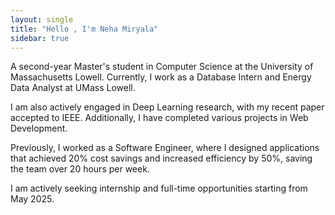 ```yaml
---
layout: single
title: "Hello , I'm Neha Miryala"
sidebar: true
---
```


A second-year Master's student in Computer Science at the University of Massachusetts Lowell. Currently, I work as a Database Intern and Energy Data Analyst at UMass Lowell.

I am also actively engaged in Deep Learning research, with my recent paper accepted to IEEE. Additionally, I have completed various projects in Web Development.

Previously, I worked as a Software Engineer, where I designed applications that achieved 20% cost savings and increased efficiency by 50%, saving the team over 20 hours per week.

I am actively seeking internship and full-time opportunities starting from May 2025.
